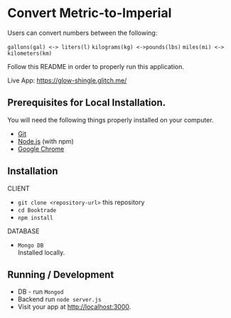 # Convert Metric-to-Imperial

Users can convert numbers between the following:

`gallons(gal) <-> liters(l)`
`kilograms(kg) <->pounds(lbs)`
`miles(mi) <-> kilometers(km)`

Follow this README in order to properly run this application.

Live App: https://glow-shingle.glitch.me/

## Prerequisites for Local Installation.

You will need the following things properly installed on your computer.

- [Git](https://git-scm.com/)
- [Node.js](https://nodejs.org/) (with npm)
- [Google Chrome](https://google.com/chrome/)

## Installation

CLIENT

- `git clone <repository-url>` this repository
- `cd Booktrade`
- `npm install`

DATABASE

- `Mongo DB`  
  Installed locally.

## Running / Development

- DB - run `Mongod`
- Backend run `node server.js`
- Visit your app at [http://localhost:3000](http://localhost:3000).
